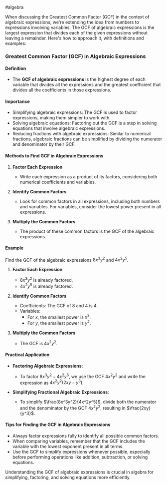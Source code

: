 #algebra 

When discussing the Greatest Common Factor (GCF) in the context of algebraic expressions, we're extending the idea from numbers to expressions involving variables. The GCF of algebraic expressions is the largest expression that divides each of the given expressions without leaving a remainder. Here's how to approach it, with definitions and examples:

### Greatest Common Factor (GCF) in Algebraic Expressions

#### Definition
- The **GCF of algebraic expressions** is the highest degree of each variable that divides all the expressions and the greatest coefficient that divides all the coefficients in those expressions.

#### Importance
- Simplifying algebraic expressions: The GCF is used to factor expressions, making them simpler to work with.
- Solving algebraic equations: Factoring out the GCF is a step in solving equations that involve algebraic expressions.
- Reducing fractions with algebraic expressions: Similar to numerical fractions, algebraic fractions can be simplified by dividing the numerator and denominator by their GCF.

#### Methods to Find GCF in Algebraic Expressions

1. **Factor Each Expression**
   - Write each expression as a product of its factors, considering both numerical coefficients and variables.
   
2. **Identify Common Factors**
   - Look for common factors in all expressions, including both numbers and variables. For variables, consider the lowest power present in all expressions.

3. **Multiply the Common Factors**
   - The product of these common factors is the GCF of the algebraic expressions.

#### Example

Find the GCF of the algebraic expressions $8x^3y^2$ and $4x^2y^5$.

1. **Factor Each Expression**
   - $8x^3y^2$ is already factored.
   - $4x^2y^5$ is already factored.

2. **Identify Common Factors**
   - Coefficients: The GCF of 8 and 4 is 4.
   - Variables:
     - For $x$, the smallest power is $x^2$.
     - For $y$, the smallest power is $y^2$.

3. **Multiply the Common Factors**
   - The GCF is $4x^2y^2$.

#### Practical Application

- **Factoring Algebraic Expressions**: 
   - To factor $8x^3y^2 - 4x^2y^5$, we use the GCF $4x^2y^2$ and write the expression as $4x^2y^2(2xy - y^3)$.

- **Simplifying Fractional Algebraic Expressions**: 
   - To simplify $\frac{8x^3y^2}{4x^2y^5}$, divide both the numerator and the denominator by the GCF $4x^2y^2$, resulting in $\frac{2xy}{y^3}$.

#### Tips for Finding the GCF in Algebraic Expressions
- Always factor expressions fully to identify all possible common factors.
- When comparing variables, remember that the GCF includes the variable with the lowest exponent present in all terms.
- Use the GCF to simplify expressions whenever possible, especially before performing operations like addition, subtraction, or solving equations.

Understanding the GCF of algebraic expressions is crucial in algebra for simplifying, factoring, and solving equations more efficiently.